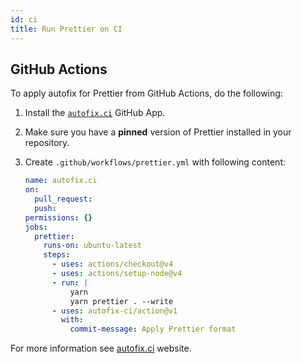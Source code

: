 ```yaml
---
id: ci
title: Run Prettier on CI
---
```


## GitHub Actions

To apply autofix for Prettier from GitHub Actions, do the following:

1. Install the [`autofix.ci`](https://github.com/apps/autofix-ci) GitHub App.
1. Make sure you have a **pinned** version of Prettier installed in your repository.
1. Create `.github/workflows/prettier.yml` with following content:

   ```yaml title=".github/workflows/prettier.yml"
   name: autofix.ci
   on:
     pull_request:
     push:
   permissions: {}
   jobs:
     prettier:
       runs-on: ubuntu-latest
       steps:
         - uses: actions/checkout@v4
         - uses: actions/setup-node@v4
         - run: |
             yarn
             yarn prettier . --write
         - uses: autofix-ci/action@v1
           with:
             commit-message: Apply Prettier format
   ```

For more information see [autofix.ci](https://autofix.ci/) website.

